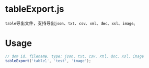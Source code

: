 # tableExport.js #

`table`导出文件，支持导出`json`、`txt`、`csv`、`xml`、`doc`、`xsl`、`image`。

# Usage #

```javascript
// dom id, filename, type: json, txt, csv, xml, doc, xsl, image
tableExport('table1', 'test', 'image');
```